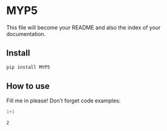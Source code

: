 MYP5
================

<!-- WARNING: THIS FILE WAS AUTOGENERATED! DO NOT EDIT! -->

This file will become your README and also the index of your
documentation.

## Install

``` sh
pip install MYP5
```

## How to use

Fill me in please! Don’t forget code examples:

``` python
1+1
```

    2
